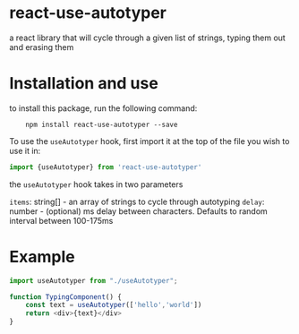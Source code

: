 # react-use-autotyper
a react library that will cycle through a given list of strings, typing them out and erasing them
# Installation and use
to install this package, run the following command:
```
    npm install react-use-autotyper --save
```
To use the `useAutotyper` hook, first import it at the top of the file you wish to use it in:
```typescript jsx
import {useAutotyper} from 'react-use-autotyper'
```
the `useAutotyper` hook takes in two parameters

`items`: string[] - an array of strings to cycle through autotyping
`delay`: number - (optional) ms delay between characters. Defaults to  random interval between 100-175ms

# Example
```typescript jsx
import useAutotyper from "./useAutotyper";

function TypingComponent() {
    const text = useAutotyper(['hello','world'])
    return <div>{text}</div>
}
```
